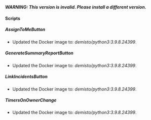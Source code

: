***WARNING: This version is invalid. Please install a different version.***


#### Scripts
##### AssignToMeButton
- Updated the Docker image to: *demisto/python3:3.9.8.24399*.
##### GenerateSummaryReportButton
- Updated the Docker image to: *demisto/python3:3.9.8.24399*.
##### LinkIncidentsButton
- Updated the Docker image to: *demisto/python3:3.9.8.24399*.
##### TimersOnOwnerChange
- Updated the Docker image to: *demisto/python3:3.9.8.24399*.